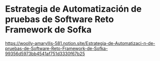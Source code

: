 # Estrategia de Automatización de pruebas de Software Reto Framework de Sofka

https://woolly-amaryllis-581.notion.site/Estrategia-de-Automatizaci-n-de-pruebas-de-Software-Reto-Framework-de-Sofka-99356d5973bb4541af751d3330f67b25
